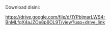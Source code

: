 Download disini:

https://drive.google.com/file/d/1YPblmarLWS4-BnMLfqX4aJZOe8p6OL9T/view?usp=drive_link
